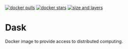 [![docker pulls](https://img.shields.io/docker/pulls/luigidifraia/dask.svg)](https://hub.docker.com/r/luigidifraia/dask/ "luigidifraia/dask pulls")
[![docker stars](https://img.shields.io/docker/stars/luigidifraia/dask.svg)](https://hub.docker.com/r/luigidifraia/dask/ "luigidifraia/dask stars")
[![size and layers](https://images.microbadger.com/badges/image/luigidifraia/dask.svg)](https://microbadger.com/images/luigidifraia/dask "luigidifraia/dask size and layers")

# Dask
Docker image to provide access to distributed computing.
